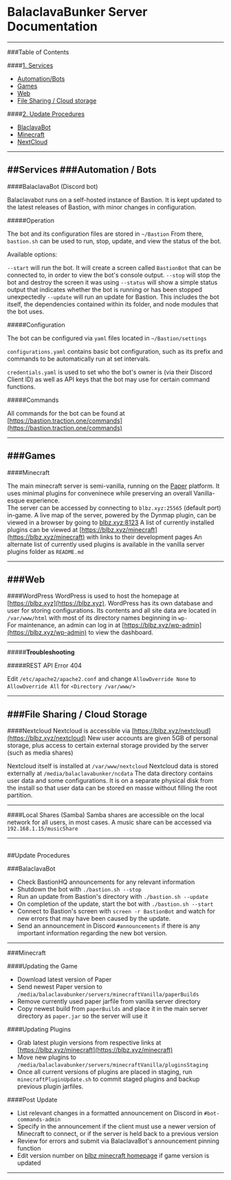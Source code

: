 # BalaclavaBunker Server Documentation
___

###Table of Contents

####[1. Services](#services)
- [Automation/Bots](#automation)
- [Games](#games)
- [Web](#web)
- [File Sharing / Cloud storage](#files)

####[2. Update Procedures](#updates)
- [BlaclavaBot](#botUpdate)
- [Minecraft](#minecraftUpdate)
- [NextCloud](#nextcloudUpdate)

___
<a id="services"></a>
##Services
<a id="automation"></a>
###Automation / Bots
---
<a id="balaclavabot"></a>
####BalaclavaBot (Discord bot)

Balaclavabot runs on a self-hosted instance of Bastion. 
It is kept updated to the latest releases of Bastion, with minor changes in configuration.

#####Operation

The bot and its configuration files are stored in `~/Bastion`
From there, `bastion.sh` can be used to run, stop, update, and view the status of the bot.

Available options:

`--start` will run the bot. It will create a screen called `BastionBot` that can be connected to, in order to view the bot's console output. 
`--stop` will stop the bot and destroy the screen it was using
`--status` will show a simple status output that indicates whether the bot is running or has been stopped unexpectedly
`--update` will run an update for Bastion. This includes the bot itself, the dependencies contained within its folder, and node modules that the bot uses.

#####Configuration

The bot can be configured via `yaml` files located in `~/Bastion/settings`

`configurations.yaml` contains basic bot configuration, such as its prefix and commands to be automatically run at set intervals.

`credentials.yaml` is used to set who the bot's owner is (via their Discord Client ID) as well as API keys that the bot may use for certain command functions.

#####Commands

All commands for the bot can be found at [https://bastion.traction.one/commands](https://bastion.traction.one/commands)
___
<a id="games"></a>
###Games
---
####Minecraft

The main minecraft server is semi-vanilla, running on the [Paper](https://papermc.io/) platform.
It uses minimal plugins for conveninece while preserving an overall Vanilla-esque experience.
<br>
The server can be accessed by connecting to `blbz.xyz:25565` (default port) in-game. 
A live map of the server, powered by the Dynmap plugin, can be viewed in a browser by going to [blbz.xyz:8123](http://blbz.xyz:8123)
A list of currently installed plugins can be viewed at [https://blbz.xyz/minecraft](https://blbz.xyz/minecraft) with links to their development pages
An alternate list of currently used plugins is available in the vanilla server plugins folder as `README.md`
<br>
___
<a id="web"></a>
###Web
---
####WordPress
WordPress is used to host the homepage at [https://blbz.xyz](https://blbz.xyz).
WordPress has its own database and user for storing configurations.
Its contents and all site data are located in `/var/www/html` with most of its directory names beginning in `wp-`
<br>
For maintenance, an admin can log in at [https://blbz.xyz/wp-admin](https://blbz.xyz/wp-admin) to view the dashboard.

---
#####**Troubleshooting**

#####REST API Error 404

Edit `/etc/apache2/apache2.conf` and change `AllowOverride None` to `AllowOverride All` for `<Directory /var/www/>`
___
<a id="files"></a>
###File Sharing / Cloud Storage
---
####Nextcloud
Nextcloud is accessible via [https://blbz.xyz/nextcloud](https://blbz.xyz/nextcloud)
New user accounts are given 5GB of personal storage, plus access to certain external storage provided by the server (such as media shares)

Nextcloud itself is installed at `/var/www/nextcloud`
Nextcloud data is stored externally at `/media/balaclavabunker/ncdata`
The data directory contains user data and some configurations. It is on a separate physical disk from the install so that user data can be stored en masse without filling the root partition. 

---
####Local Shares (Samba)
Samba shares are accessible on the local network for all users, in most cases.
A music share can be accessed via `192.168.1.15/musicShare`

___
<br>
<a id="updates"></a>
##Update Procedures

<a id="botUpdate"></a>
###BalaclavaBot
- Check BastionHQ announcements for any relevant information
- Shutdown the bot with `./bastion.sh --stop`
- Run an update from Bastion's directory with `./bastion.sh --update`
- On completion of the update, start the bot with `./bastion.sh --start`
- Connect to Bastion's screen with `screen -r BastionBot` and watch for new errors that may have been caused by the update.
- Send an announcement in Discord `#announcements` if there is any important information regarding the new bot version.
___

<a id="minecraftUpdate"></a>
###Minecraft

####Updating the Game
- Download latest version of Paper
- Send newest Paper version to `/media/balaclavabunker/servers/minecraftVanilla/paperBuilds`
- Remove currently used paper jarfile from vanilla server directory
- Copy newest build from `paperBuilds` and place it in the main server directory as `paper.jar` so the server will use it

####Updating Plugins
- Grab latest plugin versions from respective links at [https://blbz.xyz/minecraft](https://blbz.xyz/minecraft)
- Move new plugins to `/media/balaclavabunker/servers/minecraftVanilla/pluginsStaging`
- Once all current versions of plugins are placed in staging, run `minecraftPluginUpdate.sh` to commit staged plugins and backup previous plugin jarfiles.

####Post Update
- List relevant changes in a formatted announcement on Discord in `#bot-commands-admin`
- Specify in the announcement if the client must use a newer version of Minecraft to connect, or if the server is held back to a previous version
- Review for errors and submit via BalaclavaBot's announcement pinning function
- Edit version number on [blbz minecraft homepage](https://blbz.xyz/minecraft) if game version is updated

___